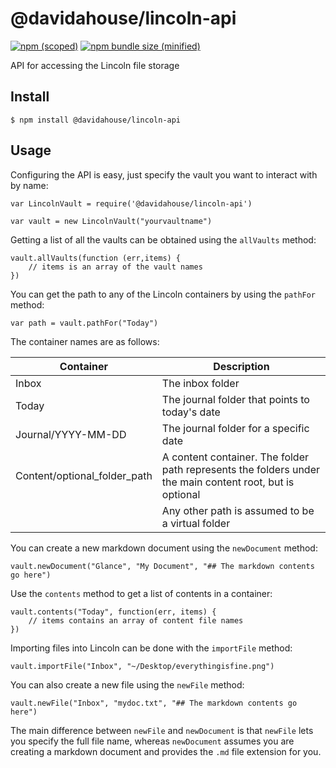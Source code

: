# @davidahouse/lincoln-api

[![npm (scoped)](https://img.shields.io/npm/v/@davidahouse/lincoln-api.svg)](https://www.npmjs.com/package/davidahouse/lincoln-api)
[![npm bundle size (minified)](https://img.shields.io/bundlephobia/min/@davidahouse/lincoln-api.svg)](https://www.npmjs.com/package/davidahouse/lincoln-api)

API for accessing the Lincoln file storage

## Install

```
$ npm install @davidahouse/lincoln-api
```

## Usage

Configuring the API is easy, just specify the vault you want to interact with by name:

```
var LincolnVault = require('@davidahouse/lincoln-api')

var vault = new LincolnVault("yourvaultname")
```

Getting a list of all the vaults can be obtained using the `allVaults` method:

```
vault.allVaults(function (err,items) {
    // items is an array of the vault names
})
```

You can get the path to any of the Lincoln containers by using the `pathFor` method:

```
var path = vault.pathFor("Today")
```

The container names are as follows:

| Container | Description |
|-----------|-------------|
| Inbox    | The inbox folder |
| Today     | The journal folder that points to today's date |
| Journal/YYYY-MM-DD | The journal folder for a specific date |
| Content/optional_folder_path | A content container. The folder path represents the folders under the main content root, but is optional |
| <other> | Any other path is assumed to be a virtual folder |

You can create a new markdown document using the `newDocument` method:

```
vault.newDocument("Glance", "My Document", "## The markdown contents go here")
```

Use the `contents` method to get a list of contents in a container:

```
vault.contents("Today", function(err, items) {
    // items contains an array of content file names
})
```

Importing files into Lincoln can be done with the `importFile` method:

```
vault.importFile("Inbox", "~/Desktop/everythingisfine.png")
```

You can also create a new file using the `newFile` method:

```
vault.newFile("Inbox", "mydoc.txt", "## The markdown contents go here")
```

The main difference between `newFile` and `newDocument` is that `newFile` lets you specify the full file name, whereas `newDocument` assumes you are creating a markdown document and provides the `.md` file extension for you.
